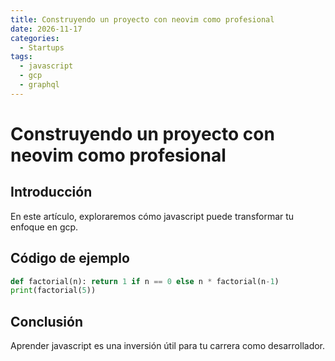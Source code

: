 ```yaml
---
title: Construyendo un proyecto con neovim como profesional
date: 2026-11-17
categories:
  - Startups
tags:
  - javascript
  - gcp
  - graphql
---
```


# Construyendo un proyecto con neovim como profesional

## Introducción

En este artículo, exploraremos cómo javascript puede transformar tu enfoque en gcp.

## Código de ejemplo

```python
def factorial(n): return 1 if n == 0 else n * factorial(n-1)
print(factorial(5))
```

## Conclusión

Aprender javascript es una inversión útil para tu carrera como desarrollador.